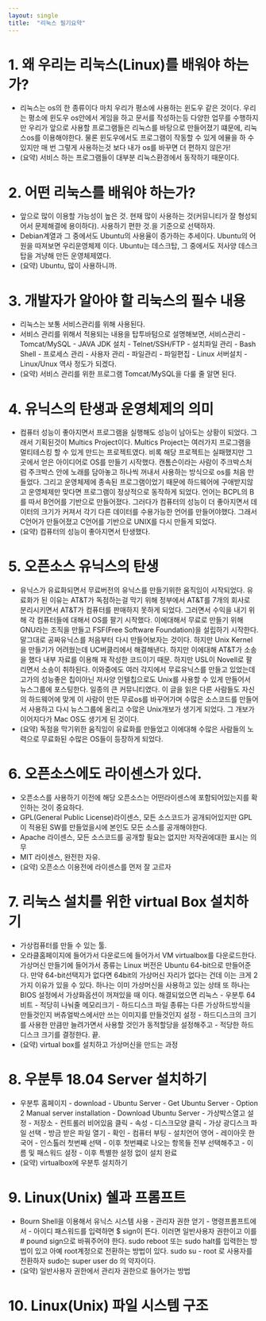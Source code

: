 ```yaml
---
layout: single
title:  "리눅스 필기요약"
---
```


# 1. 왜 우리는 리눅스(Linux)를 배워야 하는가?
- 리눅스는 os의 한 종류이다 마치 우리가 평소에 사용하는 윈도우 같은 것이다. 우리는 평소에 윈도우 os안에서 게임을 하고 문서를 작성하는등 다양한 업무를 수행하지만 우리가 앞으로 사용할 프로그램들은 리눅스를 바탕으로 만들어졌기 떄문에, 리눅스os를 이용해야한다. 물론 윈도우에서도 프로그램이 작동할 수 있게 에뮬을 하 수 있지만 매 번 그렇게 사용하는것 보다 내가 os를 바꾸면 더 편하지 않은가!
- (요약) 서비스 하는 프로그램들이 대부분 리눅스환경에서 동작하기 때문이다.
# 2. 어떤 리눅스를 배워야 하는가?
- 앞으로 많이 이용할 가능성이 높은 것. 현재 많이 사용하는 것(커뮤니티가 잘 형성되어서 문제해결에 용이하다). 사용하기 편한 것.을 기준으로 선택하자.
- Debian계열과 그 중에서도 Ubuntu의 사용율이 증가하는 추세이다. Ubuntu의 어원을 따져보면 우리운영체제 이다. Ubuntu는 데스크탑, 그 중에서도 저사양 데스크탑을 겨냥해 만든 운영체제였다.
- (요약) Ubuntu, 많이 사용하니까.
# 3. 개발자가 알아야 할 리눅스의 필수 내용
- 리눅스는 보통 서비스관리를 위해 사용된다.
- 서비스 관리를 위해서 적용되는 내용을 탑투바텀으로 설명해보면, 서비스관리 - Tomcat/MySQL - JAVA JDK 설치 - Telnet/SSH/FTP - 설치파일 관리 - Bash Shell - 프로세스 관리 - 사용자 관리 - 파일관리 - 파일편집 - Linux 서버설치 - Linux/Unux 역사 정도가 되겠다.
- (요약) 서비스 관리를 위한 프로그램 Tomcat/MySQL을 다룰 줄 알면 된다.
# 4. 유닉스의 탄생과 운영체제의 의미
- 컴퓨터 성능이 좋아지면서 프로그램을 실행해도 성능이 남아도는 상황이 되었다. 그래서 기획된것이 Multics Project이다. Multics Project는 여러가지 프로그램을 멀티테스킹 할 수 있게 만드는 프로젝트였다. 비록 해당 프로젝트는 실패했지만 그곳에서 얻은 아이디어로 OS를 만들기 시작했다. 캔톰슨이라는 사람이 주크박스처럼 주크박스 안에 노래를 담아놓고 하나씩 꺼내서 사용하는 방식으로 os를 처음 만들었다. 그리고 운영체제에 종속된 프로그램이었기 때문에 하드웨어에 구애받지않고 운영체제만 맞다면 프로그램이 정상적으로 동작하게 되었다. 언어는 BCPL의 B를 따서 B언어를 기반으로 만들어졌다. 그러다가 컴퓨터의 성능이 더 좋아지면서 데이터의 크기가 커져서 각기 다른 데이터를 수용가능한 언어를 만들어야했다. 그래서 C언어가 만들어졌고 C언어를 기반으로 UNIX를 다시 만들게 되었다.
- (요약) 컴퓨터의 성능이 좋아지면서 탄생했다.
# 5. 오픈소스 유닉스의 탄생
- 유닉스가 유료화되면서 무료버전의 유닉스를 만들기위한 움직임이 시작되었다. 유료화가 된 이유는 AT&T가 독점하는걸 막기 위해 정부에서 AT&T를 7개의 회사로 분리시키면서 AT&T가 컴퓨터를 판매하지 못하게 되었다. 그러면서 수익을 내기 위해 각 컴퓨터들에 대해서 OS를 팔기 시작했다. 이에대해서 무료로 만들기 위해 GNU라는 조직을 만들고 FSF(Free Software Foundation)을 설립하기 시작한다. 말그대로 공짜유닉스를 처음부터 다시 만들어보자는 것이다. 하지만 Unix Kernel을 만들기가 어려웠는데 UC버클리에서 해결해낸다. 하지만 이에대해 AT&T가 소송을 했다 내부 자료를 이용해 재 작성한 코드이기 때문. 하지만 USL이 Novell로 팔리면서 소송이 취하된다. 이와중에도 여러 각지에서 무료유닉스를 만들고 있었는데 고가의 성능좋은 칩이아닌 저사양 인텔칩으로도 Unix를 사용할 수 있게 만들어서 뉴스그룹에 포스팅한다. 일종의 큰 커뮤니티였다. 이 글을 읽은 다른 사람들도 자신의 하드웨어에 맞게 이 사람이 만든 무료os를 바꾸어가며 수많은 소스코드를 만들어서 사용하고 다시 뉴스그룹에 올리고 수많은 Unix개보가 생기게 되었다. 그 개보가 이어지다가 Mac OS도 생기게 된 것이다.
- (요약) 독점을 막기위한 움직임이 유료화를 만들었고 이에대해 수많은 사람들의 노력으로 무료화된 수많은 OS들이 등장하게 되었다.
# 6. 오픈소스에도 라이센스가 있다.
- 오픈소스를 사용하기 이전에 해당 오픈소스는 어떤라이센스에 포함되어있는지를 확인하는 것이 중요하다.
- GPL(General Public License)라이센스, 모든 소스코드가 공개되어있지만 GPL이 적용된 SW를 만들었을시에 본인도 모든 소스를 공개해야한다.
- Apache 라이센스, 모든 소스코드를 공개할 필요는 없지만 저작권에대한 표시는 의무
- MIT 라이센스, 완전한 자유.
- (요약) 오픈소스 이용전에 라이센스를 먼저 잘 고르자
# 7. 리눅스 설치를 위한 virtual Box 설치하기
- 가상컴퓨터를 만들 수 있는 툴.
- 오라클홈페이지에 들어가서 다운로드에 들어가서 VM virtualbox를 다운로드한다. 가상머신 만들기에 들어가서 종류는 Linux 버전은 Ubuntu 64-bit으로 만들어준다. 만약 64-bit선택지가 없다면 64bit의 가상머신 자리가 없다는 건데 이는 크게 2가지 이유가 있을 수 있다. 하나는 이미 가상머신을 사용하고 있는 상태 또 하나는 BIOS 설정에서 가상화옵션이 꺼져있을 때 이다. 해결되었으면 리눅스 - 우분투 64비트 - 적당히 나눠줄 메모리크기 - 하드디스크 파일 종류는 다른 가상하드방식을 만들것인지 버츄얼박스에서만 쓰는 이미지를 만들것인지 설정 - 하드디스크의 크기를 사용한 만큼만 늘려가면서 사용할 것인가 동적할당을 설정해주고 - 적당한 하드디스크 크기를 결정한다. 끝.
- (요약) virtual box를 설치하고 가상머신을 만드는 과정
# 8. 우분투 18.04 Server 설치하기
- 우분투 홈페이지 - download - Ubuntu Server - Get Ubuntu Server - Option 2 Manual server installation - Download Ubuntu Server - 가상박스열고 설정 - 저장소 - 컨트롤러 비어있음 클릭 - 속성 - 디스크모양 클릭 - 가상 광디스크 파일 선택 - 방금 받은 파일 열기 - 확인 - 컴퓨터 부팅 - 설치언어 영어 - 레이아웃 한국어 - 인스톨러 첫번째 선택 - 이후 첫번쨰로 나오는 항목들 전부 선택해주고 - 이름 및 패스워드 설정 - 이후 특별한 설정 없이 설치 완료
- (요약) virtualbox에 우분투 설치하기
# 9.  Linux(Unix) 쉘과 프롬프트
- Bourn Shell을 이용해서 유닉스 시스템 사용 - 관리자 권한 얻기 - 명령프롬프트에서 - 아이디 패스워드를 입력하면 $ sign이 뜬다. 이러면 일반사용자 권한이고 이를 # pound sign으로 바꿔주어야 한다. sudo reboot 또는 sudo halt를 입력한는 방법이 있고 아예 root계정으로 전환하는 방법이 있다. sudo su - root 로 사용자를 전환하자 sudo는 super user do 의 약자이다.
- (요약) 일반사용자 권한에서 관리자 권한으로 들어가는 방법
# 10. Linux(Unix) 파일 시스템 구조

# 
